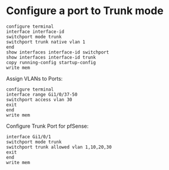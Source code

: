 # Configure a port to Trunk mode

```
configure terminal
interface interface-id
switchport mode trunk
switchport trunk native vlan 1
end
show interfaces interface-id switchport
show interfaces interface-id trunk
copy running-config startup-config
write mem
```

Assign VLANs to Ports:
```
configure terminal
interface range Gi1/0/37-50
switchport access vlan 30
exit
end
write mem
```

Configure Trunk Port for pfSense:
```
interface Gi1/0/1
switchport mode trunk
switchport trunk allowed vlan 1,10,20,30
exit
end
write mem
```

